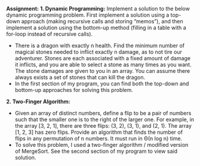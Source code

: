 **Assignment:**
**1. Dynamic Programming:** Implement a solution to the below dynamic programming problem. First implement a solution using a top-down approach (making recursive calls and storing “memos”), and then implement a solution using the bottom-up method (filling in a table with a for-loop instead of recursive calls).
  - There is a dragon with exactly n health. Find the minimum number of magical stones needed to inflict exactly n damage, as to not tire our adventurer. Stones are each associated with a fixed amount of damage it inflicts, and you are able to select a stone as many times as you want. The stone damages are given to you in an array. You can assume there always exists a set of stones that can kill the dragon. 
  - In the first section of my program, you can find both the top-down and bottom-up approaches for solving this problem.


**2. Two-Finger Algorithm:**
  - Given an array of distinct numbers, define a flip to be a pair of numbers such that the smaller one is to the right of the larger one. For example, in the array [3, 2, 1], there are three flips: (3, 2), (3, 1), and (2, 1). The array [1, 2, 3] has zero flips. Provide an algorithm that finds the number of flips in any permutation of n numbers. It must run in Θ(n log n) time.
  - To solve this problem, I used a two-finger algorithm / modified version of MergeSort. See the second section of my program to view said solution.



